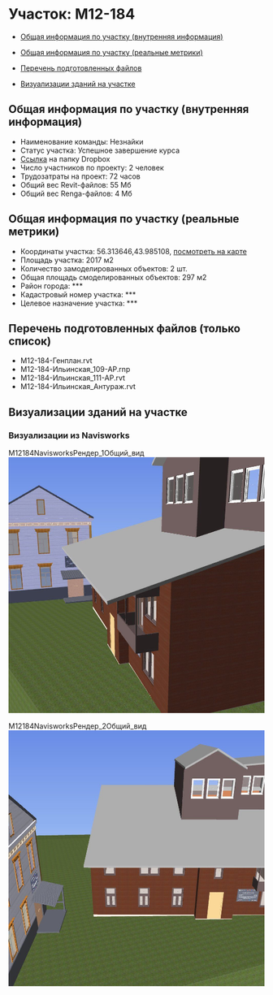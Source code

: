 # Участок: M12-184

* [Общая информация по участку (внутренняя информация)](#Chapter1)

* [Общая информация по участку (реальные метрики)](#Chapter2)

* [Перечень подготовленных файлов](#Chapter3)

* [Визуализации зданий на участке](#Chapter6)

## <a id="Chapter1"></a> Общая информация по участку (внутренняя информация)
+ Наименование команды: Незнайки
+ Статус участка: Успешное завершение курса
+ [Ссылка](https://www.dropbox.com/sh/wvvgv1nw1iqred9/AAAz39zCNzkQ1cwWoIKxaaeva/M12_184?dl=0) на папку Dropbox
+ Число участников по проекту: 2 человек
+ Трудозатраты на проект: 72 часов
+ Общий вес Revit-файлов: 55 Мб
+ Общий вес Renga-файлов: 4 Мб
## <a id="Chapter2"></a> Общая информация по участку (реальные метрики)
+ Координаты участка: 56.313646,43.985108, [посмотреть на карте](https://yandex.ru/maps/47/nizhny-novgorod/?ll=43.985108%2C56.313646&z=19)
+ Площадь участка: 2017 м2
+ Количество замоделированных объектов: 2 шт.
+ Общая площадь смоделированных объектов: 297 м2
+ Район города: *** 
+ Кадастровый номер участка: *** 
+ Целевое назначение участка: *** 
## <a id="Chapter3"></a> Перечень подготовленных файлов (только список)
+ M12-184-Генплан.rvt
+ M12-184-Ильинская_109-АР.rnp
+ M12-184-Ильинская_111-АР.rvt
+ M12-184-Ильинская_Антураж.rvt
## <a id="Chapter6"></a> Визуализации зданий на участке
### Визуализации из Navisworks
M12184NavisworksРендер_1Общий_вид
![M12-184-Navisworks-Рендер_1-Общий_вид](/Images/M12_184/M12-184-Navisworks-Рендер_1-Общий_вид_Compressed.jpg)

M12184NavisworksРендер_2Общий_вид
![M12-184-Navisworks-Рендер_2-Общий_вид](/Images/M12_184/M12-184-Navisworks-Рендер_2-Общий_вид_Compressed.jpg)

